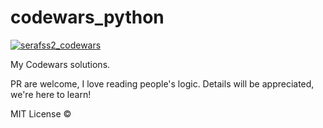 # codewars_python
[![serafss2_codewars](https://www.codewars.com/users/serafss2/badges/small?logo=false)](https://www.codewars.com/users/serafss2)

My Codewars solutions.

PR are welcome, I love reading people's logic. Details will be appreciated, we're here to learn!



MIT License ©
